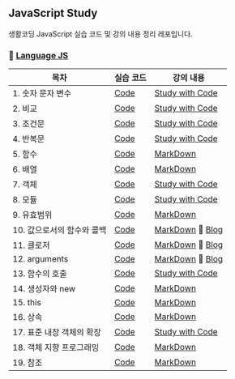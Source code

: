 ## JavaScript Study

생활코딩 JavaScript 실습 코드 및 강의 내용 정리 레포입니다. 

### :open_file_folder: [Language JS](https://opentutorials.org/course/743)

| 목차 | 실습 코드 | 강의 내용 |
| --- | --- | --- |
| 1. 숫자 문자 변수 | [Code](https://github.com/mnxmnz/JS_studying/tree/master/basics) | [Study with Code](https://github.com/mnxmnz/JS_studying/tree/master/basics) |
| 2. 비교 | [Code](https://github.com/mnxmnz/JS_studying/tree/master/compare) | [Study with Code](https://github.com/mnxmnz/JS_studying/tree/master/compare) |
| 3. 조건문 | [Code](https://github.com/mnxmnz/JS_studying/tree/master/conditionalStatement) | [Study with Code](https://github.com/mnxmnz/JS_studying/tree/master/conditionalStatement) |
| 4. 반복문 | [Code](https://github.com/mnxmnz/JS_studying/tree/master/loop) | [Study with Code](https://github.com/mnxmnz/JS_studying/tree/master/loop) |
| 5. 함수 | [Code](https://github.com/mnxmnz/JS_studying/tree/master/function) | [MarkDown](https://github.com/mnxmnz/JS_studying/blob/master/function/function.md) |
| 6. 배열 | [Code](https://github.com/mnxmnz/JS_studying/tree/master/array) | [MarkDown](https://github.com/mnxmnz/JS_studying/blob/master/array/array.md) |
| 7. 객체 | [Code](https://github.com/mnxmnz/JS_studying/tree/master/object) | [Study with Code](https://github.com/mnxmnz/JS_studying/tree/master/object) |
| 8. 모듈 | [Code](https://github.com/mnxmnz/JS_studying/tree/master/module) | [Study with Code](https://github.com/mnxmnz/JS_studying/tree/master/module) |
| 9. 유효범위 | [Code](https://github.com/mnxmnz/JS_studying/tree/master/scope) | [MarkDown](https://github.com/mnxmnz/JS_studying/blob/master/scope/scope.md) |
| 10. 값으로서의 함수와 콜백 | [Code](https://github.com/mnxmnz/JS_studying/tree/master/function(valueBasedFunction%26callBack)) | [MarkDown](https://github.com/mnxmnz/JS_studying/blob/master/function(valueBasedFunction%26callBack)/function.md) :link: [Blog](https://cbw1030.tistory.com/200?category=1142019) |
| 11. 클로저 | [Code](https://github.com/mnxmnz/JS_studying/tree/master/closure) | [MarkDown](https://github.com/mnxmnz/JS_studying/blob/master/closure/closure.md) :link: [Blog](https://cbw1030.tistory.com/243?category=1142019) |
| 12. arguments | [Code](https://github.com/mnxmnz/JS_studying/tree/master/arguments) | [MarkDown](https://github.com/mnxmnz/JS_studying/blob/master/arguments/arguments.md) :link: [Blog](https://cbw1030.tistory.com/257?category=1142019) |
| 13. 함수의 호출 | [Code](https://github.com/mnxmnz/JS_studying/tree/master/apply) | [Study with Code](https://github.com/mnxmnz/JS_studying/tree/master/apply) |
| 14. 생성자와 new | [Code](https://github.com/mnxmnz/JS_studying/tree/master/constructor) | [MarkDown](https://github.com/mnxmnz/JS_studying/blob/master/constructor/constructor.md) |
| 15. this | [Code](https://github.com/mnxmnz/JS_studying/tree/master/this) | [MarkDown](https://github.com/mnxmnz/JS_studying/blob/master/this/this.md) |
| 16. 상속 | [Code](https://github.com/mnxmnz/JS_studying/tree/master/inheritance) | [MarkDown](https://github.com/mnxmnz/JS_studying/blob/master/inheritance/inheritance.md) |
| 17. 표준 내장 객체의 확장 | [Code](https://github.com/mnxmnz/JS_studying/tree/master/expansion) | [Study with Code](https://github.com/mnxmnz/JS_studying/tree/master/expansion) |
| 18. 객체 지향 프로그래밍 | [Code](https://github.com/mnxmnz/JS_studying/tree/master/object(OOP)) | [MarkDown](https://github.com/mnxmnz/JS_studying/blob/master/object(OOP)/object.md) |
| 19. 참조 | [Code](https://github.com/mnxmnz/JS_studying/tree/master/reference) | [MarkDown](https://github.com/mnxmnz/JS_studying/blob/master/reference/reference.md) |
